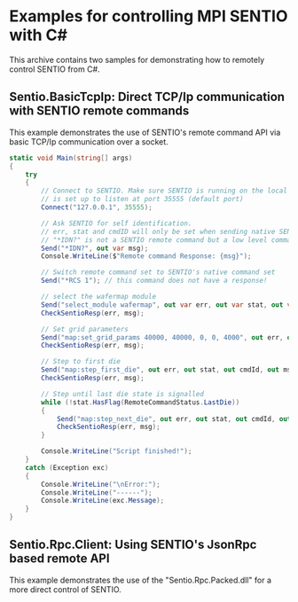 # Examples for controlling MPI SENTIO with C#

This archive contains two samples for demonstrating how to remotely control SENTIO from C#.

## Sentio.BasicTcpIp: Direct TCP/Ip communication with SENTIO remote commands

This example demonstrates the use of SENTIO's remote command API via basic TCP/Ip communication over a socket.

```csharp
static void Main(string[] args)
{
    try
    {
        // Connect to SENTIO. Make sure SENTIO is running on the local PC and
        // is set up to listen at port 35555 (default port)
        Connect("127.0.0.1", 35555);

        // Ask SENTIO for self identification.
        // err, stat and cmdID will only be set when sending native SENTIO remote commands!
        // "*IDN?" is not a SENTIO remote command but a low level command.
        Send("*IDN?", out var msg);
        Console.WriteLine($"Remote command Response: {msg}");

        // Switch remote command set to SENTIO's native command set
        Send("*RCS 1"); // this command does not have a response!

        // select the wafermap module
        Send("select_module wafermap", out var err, out var stat, out var cmdId, out msg);
        CheckSentioResp(err, msg);

        // Set grid parameters
        Send("map:set_grid_params 40000, 40000, 0, 0, 4000", out err, out stat, out cmdId, out msg);
        CheckSentioResp(err, msg);

        // Step to first die
        Send("map:step_first_die", out err, out stat, out cmdId, out msg);
        CheckSentioResp(err, msg);

        // Step until last die state is signalled
        while (!stat.HasFlag(RemoteCommandStatus.LastDie))
        {
            Send("map:step_next_die", out err, out stat, out cmdId, out msg);
            CheckSentioResp(err, msg);
        }

        Console.WriteLine("Script finished!");
    }
    catch (Exception exc)
    {
        Console.WriteLine("\nError:");
        Console.WriteLine("------");
        Console.WriteLine(exc.Message);
    }
}
 ```

## Sentio.Rpc.Client: Using SENTIO's JsonRpc based remote API

This example demonstrates the use of the "Sentio.Rpc.Packed.dll" for a more direct control of SENTIO.

